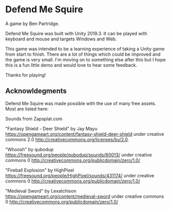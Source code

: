 # Defend Me Squire

A game by Ben Partridge.

Defend Me Squire was built with Unity 2019.3. It can be played with keyboard and mouse and targets Windows and Web.

This game was intended to be a learning experience of taking a Unity game from start to finish. There are a lot of things which could be improved and the game is very small. I'm moving on to something else after this but I hope this is a fun little demo and would love to hear some feedback.

Thanks for playing!

## Acknowldegments

Defend Me Squire was made possible with the use of many free assets. Most are listed here:

Sounds from Zapsplat.com

"Fantasy Shield - Deer Shield" by Jay Mayu https://opengameart.org/content/fantasy-shield-deer-shield under creative commons 2.0 http://creativecommons.org/licenses/by/2.0.

"Whoosh" by qubodup https://freesound.org/people/qubodup/sounds/60013/ under creative commons 0 http://creativecommons.org/publicdomain/zero/1.0/

"Fireball Explosion" by HighPixel https://freesound.org/people/HighPixel/sounds/431174/ under creative commons 0 http://creativecommons.org/publicdomain/zero/1.0/

"Medieval Sword" by Lexatchison https://opengameart.org/content/medieval-sword under creative commons 0 http://creativecommons.org/publicdomain/zero/1.0/
